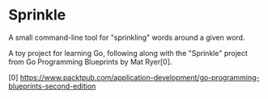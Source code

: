 # Sprinkle

A small command-line tool for "sprinkling" words around a given word.

A toy project for learning Go, following along with the "Sprinkle" project from Go Programming Blueprints by Mat Ryer[0].



[0] https://www.packtpub.com/application-development/go-programming-blueprints-second-edition


